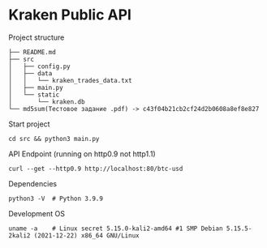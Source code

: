 # Kraken Public API

Project structure
```
├── README.md
├── src
│   ├── config.py
│   ├── data
│   │   └── kraken_trades_data.txt
│   ├── main.py
│   └── static
│       └── kraken.db
└── md5sum(Тестовое задание .pdf) -> c43f04b21cb2cf24d2b0608a8ef8e827
```

Start project
```console
cd src && python3 main.py
```

API Endpoint (running on http0.9 not http1.1)
```console
curl --get --http0.9 http://localhost:80/btc-usd
```

Dependencies
```console
python3 -V  # Python 3.9.9
```

Development OS
```console
uname -a    # Linux secret 5.15.0-kali2-amd64 #1 SMP Debian 5.15.5-2kali2 (2021-12-22) x86_64 GNU/Linux
```

